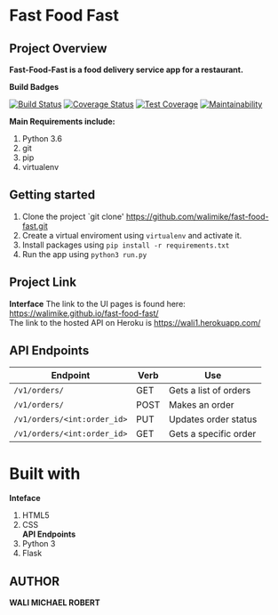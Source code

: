 # Fast Food Fast #
## Project Overview ##

**Fast-Food-Fast is a food delivery service app for a restaurant.**

**Build Badges** <br />

[![Build Status](https://travis-ci.org/walimike/fast-food-fast.svg?branch=apiendpoints)](https://travis-ci.org/walimike/fast-food-fast)                                              [![Coverage Status](https://coveralls.io/repos/github/walimike/fast-food-fast/badge.svg?branch=coveralls_test)](https://coveralls.io/github/walimike/fast-food-fast?branch=coveralls_test)                                           [![Test Coverage](https://api.codeclimate.com/v1/badges/a99a88d28ad37a79dbf6/test_coverage)](https://codeclimate.com/github/codeclimate/codeclimate/test_coverage)                                          [![Maintainability](https://api.codeclimate.com/v1/badges/3b171fe6c2f140190b29/maintainability)](https://codeclimate.com/github/walimike/fast-food-fast/maintainability)       

**Main Requirements include:**
1. Python 3.6
2. git
3. pip
4. virtualenv

## Getting started ##
1. Clone the project
`git clone' https://github.com/walimike/fast-food-fast.git
2. Create a virtual enviroment using `virtualenv` and activate it.
3. Install packages using `pip install -r requirements.txt`
4. Run the app using `python3 run.py`
## Project Link ##

**Interface**
The link to the UI pages is found here: https://walimike.github.io/fast-food-fast/<br />
The link to the hosted API on Heroku is https://wali1.herokuapp.com/<br />
## API Endpoints ##
|Endpoint   | Verb | Use |
|-----------|------|-----|
|`/v1/orders/`|GET|Gets a list of orders|
|`/v1/orders/`|POST|Makes an order|
|`/v1/orders/<int:order_id>`|PUT|Updates order status|
|`/v1/orders/<int:order_id>`|GET|Gets a specific order|
# Built with #
**Inteface**<br />
1. HTML5
2. CSS<br />
**API Endpoints**
1. Python 3
2. Flask
## AUTHOR ##
**WALI MICHAEL ROBERT**

